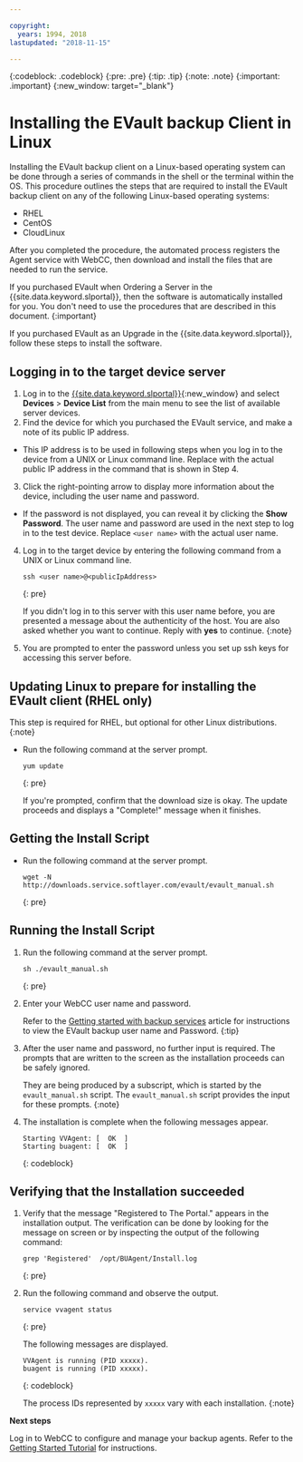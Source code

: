 ```yaml
---

copyright:
  years: 1994, 2018
lastupdated: "2018-11-15"

---
```

{:codeblock: .codeblock}
{:pre: .pre}
{:tip: .tip}
{:note: .note}
{:important: .important}
{:new_window: target="_blank"}

# Installing the EVault backup Client in Linux

Installing the EVault backup client on a Linux-based operating system can be done through a series of commands in the shell or the terminal within the OS. This procedure outlines the steps that are required to install the EVault backup client on any of the following Linux-based operating systems:

- RHEL
- CentOS
- CloudLinux

After you completed the procedure, the automated process registers the Agent service with WebCC, then download and install the files that are needed to run the service.

If you purchased EVault when Ordering a Server in the {{site.data.keyword.slportal}}, then the software is automatically installed for you. You don't need to use the procedures that are described in this document.
{:important}

If you purchased EVault as an Upgrade in the {{site.data.keyword.slportal}}, follow these steps to install the software.

## Logging in to the target device server

1. Log in to the [{{site.data.keyword.slportal}}](https://control.softlayer.com/){:new_window} and select **Devices** > **Device List** from the main menu to see the list of available server devices.
2. Find the device for which you purchased the EVault service, and make a note of its public IP address.
  - This IP address is to be used in following steps when you log in to the device from a UNIX or Linux command line. Replace <publicIpAddress> with the actual public IP address in the command that is shown in Step 4.
3. Click the right-pointing arrow to display more information about the device, including the user name and password.
  - If the password is not displayed, you can reveal it by clicking the **Show Password**. The user name and password are used in the next step to log in to the test device.  Replace `<user name>` with the actual user name.
4. Log in to the target device by entering the following command from a UNIX or Linux command line.
   ```
   ssh <user name>@<publicIpAddress>
   ```
   {: pre}


   If you didn't log in to this server with this user name before, you are presented a message about the authenticity of the host. You are also asked whether you want to continue. Reply with **yes** to continue.
   {:note}
5. You are prompted to enter the password unless you set up ssh keys for accessing this server before.

## Updating Linux to prepare for installing the EVault client (RHEL only)

This step is required for RHEL, but optional for other Linux distributions.
{:note}

- Run the following command at the server prompt.
  ```
  yum update
  ```
  {: pre}

  If you're prompted, confirm that the download size is okay. The update proceeds and displays a "Complete!" message when it finishes.

## Getting the Install Script

- Run the following command at the server prompt.
  ```
  wget -N http://downloads.service.softlayer.com/evault/evault_manual.sh
  ```
  {: pre}

## Running the Install Script

1. Run the following command at the server prompt.
   ```
   sh ./evault_manual.sh
   ```
   {: pre}

2. Enter your WebCC user name and password.     

   Refer to the [Getting started with backup services](/docs/infrastructure/Backup/index.html) article for instructions to view the EVault backup user name and Password.
   {:tip}
3. After the user name and password, no further input is required. The prompts that are written to the screen as the installation proceeds can be safely ignored.

   They are being produced by a subscript, which is started by the `evault_manual.sh` script. The `evault_manual.sh` script provides the input for these prompts.
   {:note}
4. The installation is complete when the following messages appear.
   ```
   Starting VVAgent: [  OK  ]
   Starting buagent: [  OK  ]
   ```
   {: codeblock}

## Verifying that the Installation succeeded

1. Verify that the message "Registered to The Portal." appears in the installation output. The verification can be done by looking for the message on screen or by inspecting the output of the following command:
   ```
   grep 'Registered'  /opt/BUAgent/Install.log
   ```
   {: pre}

2. Run the following command and observe the output.
   ```
   service vvagent status
   ```
   {: pre}

   The following messages are displayed.
   ```
   VVAgent is running (PID xxxxx).
   buagent is running (PID xxxxx).
   ```
   {: codeblock}

   The process IDs represented by `xxxxx` vary with each installation.
   {:note}

**Next steps**

Log in to WebCC to configure and manage your backup agents. Refer to the [Getting Started Tutorial](index.html#configuring-backup-agent-in-webcc) for instructions.
